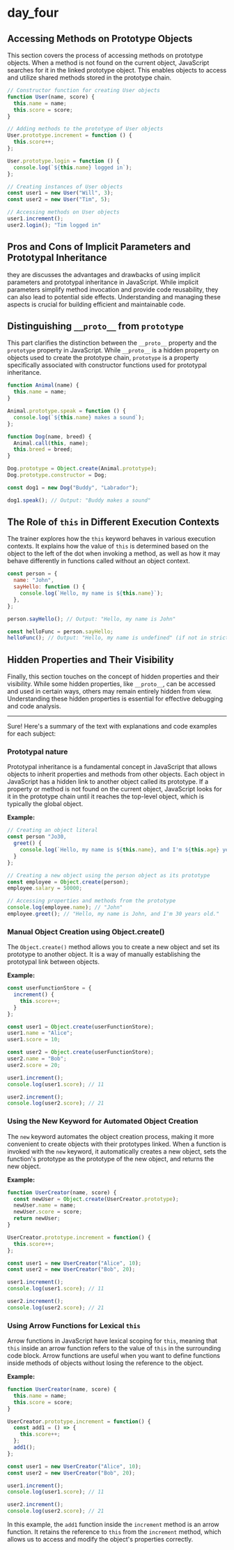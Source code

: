 
# day_four
## Accessing Methods on Prototype Objects

This section covers the process of accessing methods on prototype objects. When a method is not found on the current object, JavaScript searches for it in the linked prototype object. This enables objects to access and utilize shared methods stored in the prototype chain.

```javascript
// Constructor function for creating User objects
function User(name, score) {
  this.name = name;
  this.score = score;
}

// Adding methods to the prototype of User objects
User.prototype.increment = function () {
  this.score++;
};

User.prototype.login = function () {
  console.log(`${this.name} logged in`);
};

// Creating instances of User objects
const user1 = new User("Will", 3);
const user2 = new User("Tim", 5);

// Accessing methods on User objects
user1.increment();
user2.login(); "Tim logged in"
```

## Pros and Cons of Implicit Parameters and Prototypal Inheritance

they are discusses the advantages and drawbacks of using implicit parameters and prototypal inheritance in JavaScript. While implicit parameters simplify method invocation and provide code reusability, they can also lead to potential side effects. Understanding and managing these aspects is crucial for building efficient and maintainable code.

## Distinguishing `__proto__` from `prototype`

This part clarifies the distinction between the `__proto__` property and the `prototype` property in JavaScript. While `__proto__` is a hidden property on objects used to create the prototype chain, `prototype` is a property specifically associated with constructor functions used for prototypal inheritance.

```javascript
function Animal(name) {
  this.name = name;
}

Animal.prototype.speak = function () {
  console.log(`${this.name} makes a sound`);
};

function Dog(name, breed) {
  Animal.call(this, name);
  this.breed = breed;
}

Dog.prototype = Object.create(Animal.prototype);
Dog.prototype.constructor = Dog;

const dog1 = new Dog("Buddy", "Labrador");

dog1.speak(); // Output: "Buddy makes a sound"
```

## The Role of `this` in Different Execution Contexts

The trainer explores how the `this` keyword behaves in various execution contexts. It explains how the value of `this` is determined based on the object to the left of the dot when invoking a method, as well as how it may behave differently in functions called without an object context.

```javascript
const person = {
  name: "John",
  sayHello: function () {
    console.log(`Hello, my name is ${this.name}`);
  },
};

person.sayHello(); // Output: "Hello, my name is John"

const helloFunc = person.sayHello;
helloFunc(); // Output: "Hello, my name is undefined" (if not in strict mode)
```

## Hidden Properties and Their Visibility

Finally, this section touches on the concept of hidden properties and their visibility. While some hidden properties, like `__proto__`, can be accessed and used in certain ways, others may remain entirely hidden from view. Understanding these hidden properties is essential for effective debugging and code analysis.

---
Sure! Here's a summary of the text with explanations and code examples for each subject:

###  Prototypal nature

Prototypal inheritance is a fundamental concept in JavaScript that allows objects to inherit properties and methods from other objects. Each object in JavaScript has a hidden link to another object called its prototype. If a property or method is not found on the current object, JavaScript looks for it in the prototype chain until it reaches the top-level object, which is typically the global object.

**Example:**

```js
// Creating an object literal
const person "Jo30,
  greet() {
    console.log(`Hello, my name is ${this.name}, and I'm ${this.age} years old.`);
  }
};

// Creating a new object using the person object as its prototype
const employee = Object.create(person);
employee.salary = 50000;

// Accessing properties and methods from the prototype
console.log(employee.name); // "John"
employee.greet(); // "Hello, my name is John, and I'm 30 years old."
```

### Manual Object Creation using Object.create()

The `Object.create()` method allows you to create a new object and set its prototype to another object. It is a way of manually establishing the prototypal link between objects.

**Example:**

```js
const userFunctionStore = {
  increment() {
    this.score++;
  }
};

const user1 = Object.create(userFunctionStore);
user1.name = "Alice";
user1.score = 10;

const user2 = Object.create(userFunctionStore);
user2.name = "Bob";
user2.score = 20;

user1.increment();
console.log(user1.score); // 11

user2.increment();
console.log(user2.score); // 21
```

### Using the New Keyword for Automated Object Creation

The `new` keyword automates the object creation process, making it more convenient to create objects with their prototypes linked. When a function is invoked with the `new` keyword, it automatically creates a new object, sets the function's prototype as the prototype of the new object, and returns the new object.

**Example:**

```js
function UserCreator(name, score) {
  const newUser = Object.create(UserCreator.prototype);
  newUser.name = name;
  newUser.score = score;
  return newUser;
}

UserCreator.prototype.increment = function() {
  this.score++;
};

const user1 = new UserCreator("Alice", 10);
const user2 = new UserCreator("Bob", 20);

user1.increment();
console.log(user1.score); // 11

user2.increment();
console.log(user2.score); // 21
```

### Using Arrow Functions for Lexical `this`

Arrow functions in JavaScript have lexical scoping for `this`, meaning that `this` inside an arrow function refers to the value of `this` in the surrounding code block. Arrow functions are useful when you want to define functions inside methods of objects without losing the reference to the object.

**Example:**

```js
function UserCreator(name, score) {
  this.name = name;
  this.score = score;
}

UserCreator.prototype.increment = function() {
  const add1 = () => {
    this.score++;
  };
  add1();
};

const user1 = new UserCreator("Alice", 10);
const user2 = new UserCreator("Bob", 20);

user1.increment();
console.log(user1.score); // 11

user2.increment();
console.log(user2.score); // 21
```

In this example, the `add1` function inside the `increment` method is an arrow function. It retains the reference to `this` from the `increment` method, which allows us to access and modify the object's properties correctly.

